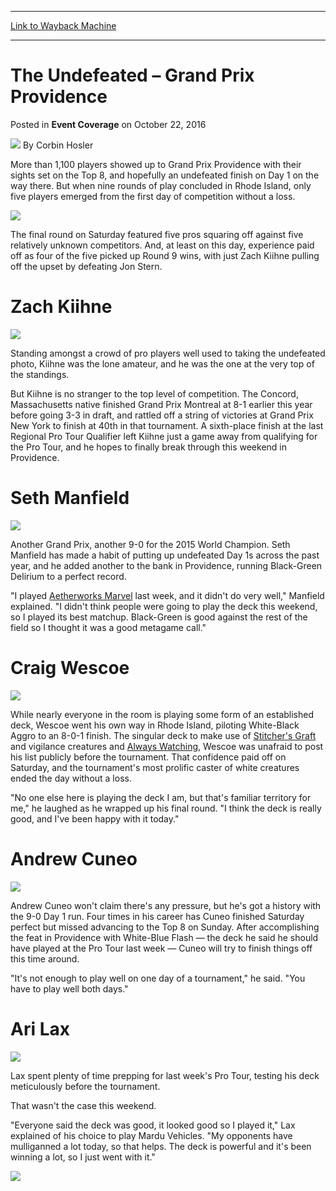 
---
[Link to Wayback Machine](https://web.archive.org/web/20161026210737/http://magic.wizards.com/en/events/coverage/gppro16/the-undefeated-grand-prix-providence-2016-10-22)

[_metadata_:author]:- "Corbin Hosler"
[_metadata_:description]:- "More than 1,100 players showed up to Grand Prix Providence with their sights set on the Top 8, and hopefully an undefeated finish on Day 1 on the way there. But when nine rounds of play concluded in Rhode Island, only five players emerged from the first day of competition without a loss.&#13; &#13;"
[_metadata_:generator]:- "Drupal 7 (http://drupal.org)"
[_metadata_:node]:- "1084466"
[_metadata_:publish_date]:- "2016-10-22"
[_metadata_:source]:- "div-main-content"
[_metadata_:title]:- "The Undefeated – Grand Prix Providence"
[_metadata_:wayback_capture_timestamp]:- "2016-10-26 21:07:37"
[_metadata_:wayback_raw_url]:- "https://web.archive.org/web/20161026210737id_/http://magic.wizards.com/en/events/coverage/gppro16/the-undefeated-grand-prix-providence-2016-10-22"
[_metadata_:wayback_url]:- "http://magic.wizards.com/en/events/coverage/gppro16/the-undefeated-grand-prix-providence-2016-10-22"
---


The Undefeated – Grand Prix Providence
======================================



 Posted in **Event Coverage**
 on October 22, 2016 






![](https://media.magic.wizards.com/styles/auth_small/public/images/person/hosler.jpg)
By Corbin Hosler











More than 1,100 players showed up to Grand Prix Providence with their sights set on the Top 8, and hopefully an undefeated finish on Day 1 on the way there. But when nine rounds of play concluded in Rhode Island, only five players emerged from the first day of competition without a loss.


**![](https://media.wizards.com/2016/events/gppro16/u_The_Amateurs.jpg)**


The final round on Saturday featured five pros squaring off against five relatively unknown competitors. And, at least on this day, experience paid off as four of the five picked up Round 9 wins, with just Zach Kiihne pulling off the upset by defeating Jon Stern.


Zach Kiihne
===========


**![](https://media.wizards.com/2016/events/gppro16/u_Zachary_Kiihne.jpg)**


Standing amongst a crowd of pro players well used to taking the undefeated photo, Kiihne was the lone amateur, and he was the one at the very top of the standings.


But Kiihne is no stranger to the top level of competition. The Concord, Massachusetts native finished Grand Prix Montreal at 8-1 earlier this year before going 3-3 in draft, and rattled off a string of victories at Grand Prix New York to finish at 40th in that tournament. A sixth-place finish at the last Regional Pro Tour Qualifier left Kiihne just a game away from qualifying for the Pro Tour, and he hopes to finally break through this weekend in Providence.


Seth Manfield
=============


**![](https://media.wizards.com/2016/events/gppro16/u_Seth_Manfield.jpg)**


Another Grand Prix, another 9-0 for the 2015 World Champion. Seth Manfield has made a habit of putting up undefeated Day 1s across the past year, and he added another to the bank in Providence, running Black-Green Delirium to a perfect record.


"I played [Aetherworks Marvel](http://gatherer.wizards.com/Pages/Card/Details.aspx?name=Aetherworks+Marvel) last week, and it didn't do very well," Manfield explained. "I didn't think people were going to play the deck this weekend, so I played its best matchup. Black-Green is good against the rest of the field so I thought it was a good metagame call."


Craig Wescoe
============


**![](https://media.wizards.com/2016/events/gppro16/u_Craig_Wescoe.jpg)**


While nearly everyone in the room is playing some form of an established deck, Wescoe went his own way in Rhode Island, piloting White-Black Aggro to an 8-0-1 finish. The singular deck to make use of [Stitcher's Graft](http://gatherer.wizards.com/Pages/Card/Details.aspx?name=Stitcher%27s+Graft) and vigilance creatures and [Always Watching](http://gatherer.wizards.com/Pages/Card/Details.aspx?name=Always+Watching), Wescoe was unafraid to post his list publicly before the tournament. That confidence paid off on Saturday, and the tournament's most prolific caster of white creatures ended the day without a loss.


"No one else here is playing the deck I am, but that's familiar territory for me," he laughed as he wrapped up his final round. "I think the deck is really good, and I've been happy with it today."


Andrew Cuneo
============


**![](https://media.wizards.com/2016/events/gppro16/u_Andrew_Cuneo.jpg)**


Andrew Cuneo won't claim there's any pressure, but he's got a history with the 9-0 Day 1 run. Four times in his career has Cuneo finished Saturday perfect but missed advancing to the Top 8 on Sunday. After accomplishing the feat in Providence with White-Blue Flash — the deck he said he should have played at the Pro Tour last week — Cuneo will try to finish things off this time around.


"It's not enough to play well on one day of a tournament," he said. "You have to play well both days."


Ari Lax
=======


**![](https://media.wizards.com/2016/events/gppro16/u_Ari_Lax.jpg)**


Lax spent plenty of time prepping for last week's Pro Tour, testing his deck meticulously before the tournament.


That wasn't the case this weekend.


"Everyone said the deck was good, it looked good so I played it," Lax explained of his choice to play Mardu Vehicles. "My opponents have mulliganned a lot today, so that helps. The deck is powerful and it's been winning a lot, so I just went with it."


![](https://media.wizards.com/2016/events/gppro16/u_The_Group_(minus_Cuneo).jpg)







